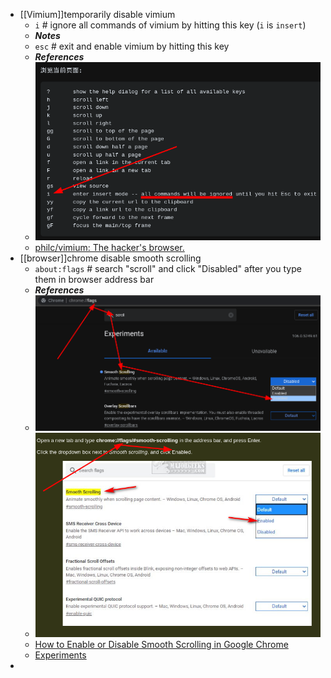 - [[Vimium]]temporarily disable vimium
  * `i` # ignore all commands of vimium by hitting this key (`i` is `insert`)
  * ***Notes***
  * `esc` # exit and enable vimium by hitting this key
  * ***References***
  * ![image.png](../assets/image_1664681977520_0.png)
  * [philc/vimium: The hacker's browser.](https://github.com/philc/vimium)
- [[browser]]chrome disable smooth scrolling
  * `about:flags` # search "scroll" and click "Disabled" after you type them in browser address bar
  * ***References***
  * ![image.png](../assets/image_1664692783031_0.png)
  * ![image.png](../assets/image_1664692839088_0.png)
  * [How to Enable or Disable Smooth Scrolling in Google Chrome](https://www.majorgeeks.com/content/page/how_to_enable_or_disable_smooth_scrolling_in_google_chrome.html)
  * [Experiments](chrome://flags/)
-